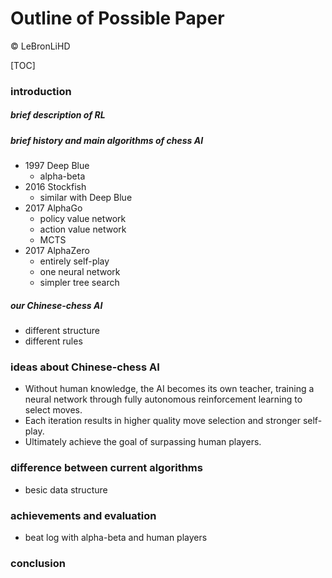 # Outline of Possible Paper

&copy; LeBronLiHD

[TOC]

### introduction

##### brief description of RL

##### brief history and main algorithms of chess AI

- 1997 Deep Blue
  - alpha-beta
- 2016 Stockfish
  - similar with Deep Blue
- 2017 AlphaGo
  - policy value network
  - action value network
  - MCTS
- 2017 AlphaZero
  - entirely self-play
  - one neural network
  - simpler tree search

##### our Chinese-chess AI

- different structure
- different rules

### ideas about Chinese-chess AI

- Without human knowledge, the AI becomes its own teacher, training a neural network through fully autonomous reinforcement learning to select moves. 
- Each iteration results in higher quality move selection and stronger self-play. 
- Ultimately achieve the goal of surpassing human players.

### difference between current algorithms

- besic data structure

### achievements and evaluation

- beat log with alpha-beta and human players

### conclusion
